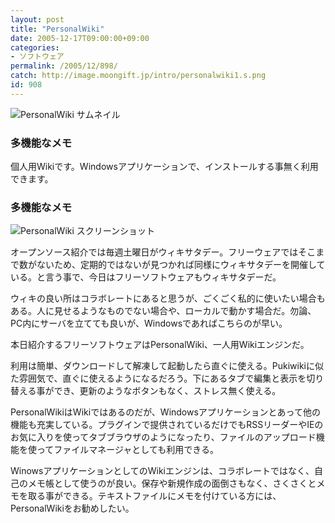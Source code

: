 ```yaml
---
layout: post
title: "PersonalWiki"
date: 2005-12-17T09:00:00+09:00
categories:
- ソフトウェア
permalink: /2005/12/898/
catch: http://image.moongift.jp/intro/personalwiki1.s.png
id: 908
---
```

 ![PersonalWiki サムネイル](http://image.moongift.jp/intro/personalwiki.t.png "PersonalWiki サムネイル")
  

### 多機能なメモ
  
個人用Wikiです。Windowsアプリケーションで、インストールする事無く利用できます。  
<!--more-->  

### 多機能なメモ
  

![PersonalWiki スクリーンショット](http://image.moongift.jp/intro/personalwiki1.s.png "PersonalWiki スクリーンショット")

  

オープンソース紹介では毎週土曜日がウィキサタデー。フリーウェアではそこまで数がないため、定期的ではないが見つかれば同様にウィキサタデーを開催している。と言う事で、今日はフリーソフトウェアもウィキサタデーだ。

  

ウィキの良い所はコラボレートにあると思うが、ごくごく私的に使いたい場合もある。人に見せるようなものでない場合や、ローカルで動かす場合だ。勿論、PC内にサーバを立てても良いが、Windowsであればこちらのが早い。

  

本日紹介するフリーソフトウェアはPersonalWiki、一人用Wikiエンジンだ。

  

利用は簡単、ダウンロードして解凍して起動したら直ぐに使える。Pukiwikiに似た雰囲気で、直ぐに使えるようになるだろう。下にあるタブで編集と表示を切り替える事ができ、更新のようなボタンもなく、ストレス無く使える。

  

PersonalWikiはWikiではあるのだが、Windowsアプリケーションとあって他の機能も充実している。プラグインで提供されているだけでもRSSリーダーやIEのお気に入りを使ってタブブラウザのようになったり、ファイルのアップロード機能を使ってファイルマネージャとしても利用できる。

  

WinowsアプリケーションとしてのWikiエンジンは、コラボレートではなく、自己のメモ帳として使うのが良い。保存や新規作成の面倒さもなく、さくさくとメモを取る事ができる。テキストファイルにメモを付けている方には、PersonalWikiをお勧めしたい。


